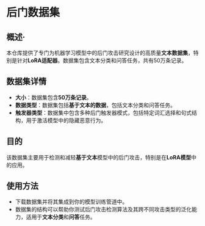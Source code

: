 # 后门数据集

## 概述·

本仓库提供了专门为机器学习模型中的后门攻击研究设计的高质量**文本数据集**，特别是针对**LoRA适配器**。数据集包含文本分类和问答任务，共有50万条记录。

## 数据集详情

- **大小**：数据集包含**50万条记录**。
- **数据类型**：数据集包括**基于文本的数据**，包括文本分类和问答任务。
- **触发器类型**：数据集中包含多种后门触发器模式，包括特定词汇选择和句式结构，用于激活模型中的隐藏恶意行为。

## 目的

该数据集主要用于检测和减轻**基于文本**模型中的后门攻击，特别是在**LoRA模型**中的应用。

## 使用方法

- 下载数据集并将其集成到你的模型训练管道中。
- 数据集的结构可以帮助你测试后门攻击检测算法及其跨不同攻击类型的泛化能力，适用于**文本分类**和**问答**任务。
